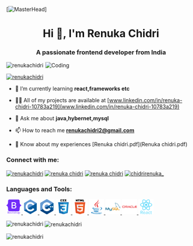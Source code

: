 [![MasterHead](https://1.bp.blogspot.com/-7A4WynwLsMw/XbBpCXG8fHI/AAAAAAAAMt4/uOa1bpLskYgrwGbllhSu2SDj_Mig8SXJQCLcBGAsYHQ/s1600/2000_600px.gif)]

<h1 align="center">Hi 👋, I'm Renuka Chidri</h1>
<h3 align="center">A passionate frontend developer from India</h3>
<img align="right" alt="Coding" width="400" src="https://media.tenor.com/QVC1Nmb9TwUAAAAi/coding.gif">


<p align="left"> <img src="https://komarev.com/ghpvc/?username=renukachidri&label=Profile%20views&color=0e75b6&style=flat" alt="renukachidri" /> </p>

<p align="left"> <a href="https://twitter.com/renukachidri" target="blank"><img src="https://img.shields.io/twitter/follow/renukachidri?logo=twitter&style=for-the-badge" alt="renukachidri" /></a> </p>

- 🌱 I’m currently learning **react,frameworks etc**

- 👨‍💻 All of my projects are available at [www.linkedin.com/in/renuka-chidri-10783a219](www.linkedin.com/in/renuka-chidri-10783a219)

- 💬 Ask me about **java,hybernet,mysql**

- 📫 How to reach me **renukachidri2@gmail.com**

- 📄 Know about my experiences [Renuka chidri.pdf](Renuka chidri.pdf)

<h3 align="left">Connect with me:</h3>
<p align="left">
<a href="https://twitter.com/renukachidri" target="blank"><img align="center" src="https://raw.githubusercontent.com/rahuldkjain/github-profile-readme-generator/master/src/images/icons/Social/twitter.svg" alt="renukachidri" height="30" width="40" /></a>
<a href="https://linkedin.com/in/renuka chidri" target="blank"><img align="center" src="https://raw.githubusercontent.com/rahuldkjain/github-profile-readme-generator/master/src/images/icons/Social/linked-in-alt.svg" alt="renuka chidri" height="30" width="40" /></a>
<a href="https://fb.com/renuka chidri" target="blank"><img align="center" src="https://raw.githubusercontent.com/rahuldkjain/github-profile-readme-generator/master/src/images/icons/Social/facebook.svg" alt="renuka chidri" height="30" width="40" /></a>
<a href="https://instagram.com/chidrirenuka_" target="blank"><img align="center" src="https://raw.githubusercontent.com/rahuldkjain/github-profile-readme-generator/master/src/images/icons/Social/instagram.svg" alt="chidrirenuka_" height="30" width="40" /></a>
</p>

<h3 align="left">Languages and Tools:</h3>
<p align="left"> <a href="https://getbootstrap.com" target="_blank" rel="noreferrer"> <img src="https://raw.githubusercontent.com/devicons/devicon/master/icons/bootstrap/bootstrap-plain-wordmark.svg" alt="bootstrap" width="40" height="40"/> </a> <a href="https://www.cprogramming.com/" target="_blank" rel="noreferrer"> <img src="https://raw.githubusercontent.com/devicons/devicon/master/icons/c/c-original.svg" alt="c" width="40" height="40"/> </a> <a href="https://www.w3schools.com/cpp/" target="_blank" rel="noreferrer"> <img src="https://raw.githubusercontent.com/devicons/devicon/master/icons/cplusplus/cplusplus-original.svg" alt="cplusplus" width="40" height="40"/> </a> <a href="https://www.w3schools.com/css/" target="_blank" rel="noreferrer"> <img src="https://raw.githubusercontent.com/devicons/devicon/master/icons/css3/css3-original-wordmark.svg" alt="css3" width="40" height="40"/> </a> <a href="https://www.w3.org/html/" target="_blank" rel="noreferrer"> <img src="https://raw.githubusercontent.com/devicons/devicon/master/icons/html5/html5-original-wordmark.svg" alt="html5" width="40" height="40"/> </a> <a href="https://www.java.com" target="_blank" rel="noreferrer"> <img src="https://raw.githubusercontent.com/devicons/devicon/master/icons/java/java-original.svg" alt="java" width="40" height="40"/> </a> <a href="https://www.mysql.com/" target="_blank" rel="noreferrer"> <img src="https://raw.githubusercontent.com/devicons/devicon/master/icons/mysql/mysql-original-wordmark.svg" alt="mysql" width="40" height="40"/> </a> <a href="https://www.oracle.com/" target="_blank" rel="noreferrer"> <img src="https://raw.githubusercontent.com/devicons/devicon/master/icons/oracle/oracle-original.svg" alt="oracle" width="40" height="40"/> </a> <a href="https://reactjs.org/" target="_blank" rel="noreferrer"> <img src="https://raw.githubusercontent.com/devicons/devicon/master/icons/react/react-original-wordmark.svg" alt="react" width="40" height="40"/> </a> </p>

<p><img align="left" src="https://github-readme-stats.vercel.app/api/top-langs?username=renukachidri&show_icons=true&locale=en&layout=compact" alt="renukachidri" /></p>

<p>&nbsp;<img align="center" src="https://github-readme-stats.vercel.app/api?username=renukachidri&show_icons=true&locale=en" alt="renukachidri" /></p>

<p><img align="center" src="https://github-readme-streak-stats.herokuapp.com/?user=renukachidri&" alt="renukachidri" /></p>
